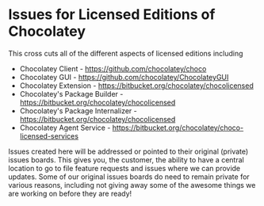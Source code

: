 # Issues for Licensed Editions of Chocolatey

This cross cuts all of the different aspects of licensed editions including

* Chocolatey Client - https://github.com/chocolatey/choco
* Chocolatey GUI - https://github.com/chocolatey/ChocolateyGUI
* Chocolatey Extension - https://bitbucket.org/chocolatey/chocolicensed
* Chocolatey's Package Builder - https://bitbucket.org/chocolatey/chocolicensed
* Chocolatey's Package Internalizer - https://bitbucket.org/chocolatey/chocolicensed
* Chocolatey Agent Service - https://bitbucket.org/chocolatey/choco-licensed-services


Issues created here will be addressed or pointed to their original (private) issues boards. This gives you, the customer, the ability to have a central location to go to file feature requests and issues where we can provide updates. Some of our original issues boards do need to remain private for various reasons, including not giving away some of the awesome things we are working on before they are ready!
